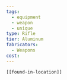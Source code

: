 ```yaml
---
tags:
  - equipment
  - weapon
  - unique
type: Rifle
tier: Aluminum
fabricators:
  - Weapons
cost:
---
```

```meta-bind-embed
[[found-in-location]]
```